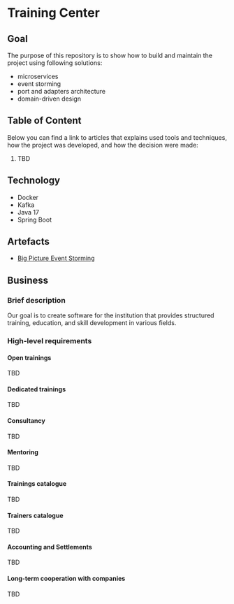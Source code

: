 # Training Center
## Goal
The purpose of this repository is to show how to build and maintain the project using following solutions:
- microservices 
- event storming 
- port and adapters architecture
- domain-driven design

## Table of Content
Below you can find a link to articles that explains used tools and techniques, how the project was developed, and how the decision were made:
1. TBD

## Technology
- Docker
- Kafka
- Java 17
- Spring Boot

## Artefacts
- [Big Picture Event Storming](https://miro.com/welcomeonboard/dmxHSlg5bEpkWllBN1FDSXRFTDdLOTB1dUtjUkp3MmhnOWN0dVYxeWI2elh1emlweU9JRElXS3RrQ1ZJVW1RMHwzMDc0NDU3MzUyMzk0NTMzNjg2fDI=?share_link_id=851419207400) 

## Business 
### Brief description
Our goal is to create software for the institution that provides structured training, education, and skill development in various fields.

### High-level requirements
#### Open trainings
TBD

#### Dedicated trainings
TBD

#### Consultancy
TBD

#### Mentoring
TBD

#### Trainings catalogue
TBD

#### Trainers catalogue
TBD

#### Accounting and Settlements
TBD

#### Long-term cooperation with companies
TBD